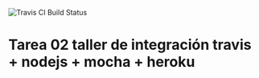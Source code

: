 ![Travis CI Build Status](https://travis-ci.org/IIC3103-TI/taller_integracion_02.svg?branch=develop)

# Tarea 02 taller de integración travis + nodejs + mocha + heroku
